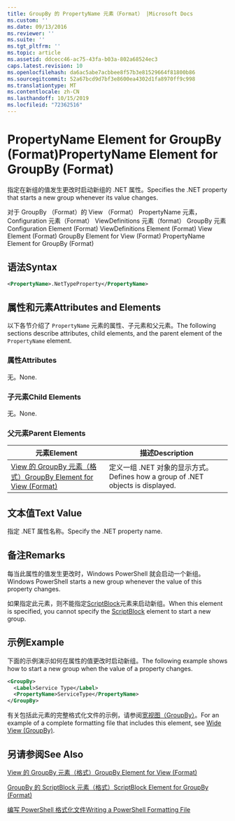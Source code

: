```yaml
---
title: GroupBy 的 PropertyName 元素（Format） |Microsoft Docs
ms.custom: ''
ms.date: 09/13/2016
ms.reviewer: ''
ms.suite: ''
ms.tgt_pltfrm: ''
ms.topic: article
ms.assetid: ddcecc46-ac75-43fa-b03a-802a68524ec3
caps.latest.revision: 10
ms.openlocfilehash: da6ac5abe7acbbee8f57b3e81529664f81800b86
ms.sourcegitcommit: 52a67bcd9d7bf3e8600ea4302d1fa8970ff9c998
ms.translationtype: MT
ms.contentlocale: zh-CN
ms.lasthandoff: 10/15/2019
ms.locfileid: "72362516"
---
```

# <a name="propertyname-element-for-groupby-format"></a><span data-ttu-id="95bbd-102">PropertyName Element for GroupBy (Format)</span><span class="sxs-lookup"><span data-stu-id="95bbd-102">PropertyName Element for GroupBy (Format)</span></span>

<span data-ttu-id="95bbd-103">指定在新组的值发生更改时启动新组的 .NET 属性。</span><span class="sxs-lookup"><span data-stu-id="95bbd-103">Specifies the .NET property that starts a new group whenever its value changes.</span></span>

<span data-ttu-id="95bbd-104">对于 GroupBy （Format）的 View （Format） PropertyName 元素，Configuration 元素（Format） ViewDefinitions 元素（format） GroupBy 元素</span><span class="sxs-lookup"><span data-stu-id="95bbd-104">Configuration Element (Format) ViewDefinitions Element (Format) View Element (Format) GroupBy Element for View (Format) PropertyName Element for GroupBy (Format)</span></span>

## <a name="syntax"></a><span data-ttu-id="95bbd-105">语法</span><span class="sxs-lookup"><span data-stu-id="95bbd-105">Syntax</span></span>

```xml
<PropertyName>.NetTypeProperty</PropertyName>
```

## <a name="attributes-and-elements"></a><span data-ttu-id="95bbd-106">属性和元素</span><span class="sxs-lookup"><span data-stu-id="95bbd-106">Attributes and Elements</span></span>

<span data-ttu-id="95bbd-107">以下各节介绍了 `PropertyName` 元素的属性、子元素和父元素。</span><span class="sxs-lookup"><span data-stu-id="95bbd-107">The following sections describe attributes, child elements, and the parent element of the `PropertyName` element.</span></span>

### <a name="attributes"></a><span data-ttu-id="95bbd-108">属性</span><span class="sxs-lookup"><span data-stu-id="95bbd-108">Attributes</span></span>

<span data-ttu-id="95bbd-109">无。</span><span class="sxs-lookup"><span data-stu-id="95bbd-109">None.</span></span>

### <a name="child-elements"></a><span data-ttu-id="95bbd-110">子元素</span><span class="sxs-lookup"><span data-stu-id="95bbd-110">Child Elements</span></span>

<span data-ttu-id="95bbd-111">无。</span><span class="sxs-lookup"><span data-stu-id="95bbd-111">None.</span></span>

### <a name="parent-elements"></a><span data-ttu-id="95bbd-112">父元素</span><span class="sxs-lookup"><span data-stu-id="95bbd-112">Parent Elements</span></span>

|<span data-ttu-id="95bbd-113">元素</span><span class="sxs-lookup"><span data-stu-id="95bbd-113">Element</span></span>|<span data-ttu-id="95bbd-114">描述</span><span class="sxs-lookup"><span data-stu-id="95bbd-114">Description</span></span>|
|-------------|-----------------|
|[<span data-ttu-id="95bbd-115">View 的 GroupBy 元素（格式）</span><span class="sxs-lookup"><span data-stu-id="95bbd-115">GroupBy Element for View (Format)</span></span>](./groupby-element-for-view-format.md)|<span data-ttu-id="95bbd-116">定义一组 .NET 对象的显示方式。</span><span class="sxs-lookup"><span data-stu-id="95bbd-116">Defines how a group of .NET objects is displayed.</span></span>|

## <a name="text-value"></a><span data-ttu-id="95bbd-117">文本值</span><span class="sxs-lookup"><span data-stu-id="95bbd-117">Text Value</span></span>

<span data-ttu-id="95bbd-118">指定 .NET 属性名称。</span><span class="sxs-lookup"><span data-stu-id="95bbd-118">Specify the .NET property name.</span></span>

## <a name="remarks"></a><span data-ttu-id="95bbd-119">备注</span><span class="sxs-lookup"><span data-stu-id="95bbd-119">Remarks</span></span>

<span data-ttu-id="95bbd-120">每当此属性的值发生更改时，Windows PowerShell 就会启动一个新组。</span><span class="sxs-lookup"><span data-stu-id="95bbd-120">Windows PowerShell starts a new group whenever the value of this property changes.</span></span>

<span data-ttu-id="95bbd-121">如果指定此元素，则不能指定[ScriptBlock](./scriptblock-element-for-groupby-format.md)元素来启动新组。</span><span class="sxs-lookup"><span data-stu-id="95bbd-121">When this element is specified, you cannot specify the [ScriptBlock](./scriptblock-element-for-groupby-format.md) element to start a new group.</span></span>

## <a name="example"></a><span data-ttu-id="95bbd-122">示例</span><span class="sxs-lookup"><span data-stu-id="95bbd-122">Example</span></span>

<span data-ttu-id="95bbd-123">下面的示例演示如何在属性的值更改时启动新组。</span><span class="sxs-lookup"><span data-stu-id="95bbd-123">The following example shows how to start a new group when the value of a property changes.</span></span>

```xml
<GroupBy>
  <Label>Service Type</Label>
  <PropertyName>ServiceType</PropertyName>
</GroupBy>

```

<span data-ttu-id="95bbd-124">有关包括此元素的完整格式化文件的示例，请参阅[宽视图（GroupBy）](./wide-view-groupby.md)。</span><span class="sxs-lookup"><span data-stu-id="95bbd-124">For an example of a complete formatting file that includes this element, see [Wide View (GroupBy)](./wide-view-groupby.md).</span></span>

## <a name="see-also"></a><span data-ttu-id="95bbd-125">另请参阅</span><span class="sxs-lookup"><span data-stu-id="95bbd-125">See Also</span></span>

[<span data-ttu-id="95bbd-126">View 的 GroupBy 元素（格式）</span><span class="sxs-lookup"><span data-stu-id="95bbd-126">GroupBy Element for View (Format)</span></span>](./groupby-element-for-view-format.md)

[<span data-ttu-id="95bbd-127">GroupBy 的 ScriptBlock 元素（格式）</span><span class="sxs-lookup"><span data-stu-id="95bbd-127">ScriptBlock Element for GroupBy (Format)</span></span>](./scriptblock-element-for-groupby-format.md)

[<span data-ttu-id="95bbd-128">编写 PowerShell 格式化文件</span><span class="sxs-lookup"><span data-stu-id="95bbd-128">Writing a PowerShell Formatting File</span></span>](./writing-a-powershell-formatting-file.md)
